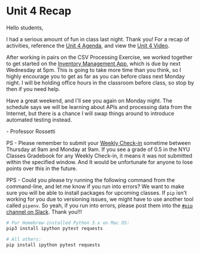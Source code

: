 # Unit 4 Recap

Hello students,

I had a serious amount of fun in class last night. Thank you! For a recap of activities, reference the [Unit 4 Agenda](https://github.com/prof-rossetti/nyu-info-2335-201805/blob/master/units/unit-4/agenda.md), and view the [Unit 4 Video](http://nyustern.mediasite.com/Mediasite/Play/bc5ed471bd604fb6af9aa03d53b8925f1d).

After working in pairs on the CSV Processing Exercise, we worked together to get started on the [Inventory Management App](https://github.com/prof-rossetti/nyu-info-2335-201805/blob/master/projects/inventory-app/project.md), which is due by next Wednesday at 5pm. This is going to take more time than you think, so I highly encourage you to get as far as you can before class next Monday night. I will be holding office hours in the classroom before class, so stop by then if you need help.

Have a great weekend, and I'll see you again on Monday night. The schedule says we will be learning about APIs and processing data from the Internet, but there is a chance I will swap things around to introduce automated testing instead.

\- Professor Rossetti

PS - Please remember to submit your [Weekly Check-in](https://goo.gl/forms/6MiFYOcwBdDulp763) sometime between Thursday at 9am and Monday at 9am. If you see a grade of 0.5 in the NYU Classes Gradebook for any Weekly Check-in, it means it was not submitted within the specified window. And It would be unfortunate for anyone to lose points over this in the future.

PPS - Could you please try running the following command from the command-line, and let me know if you run into errors? We want to make sure you will be able to install packages for upcoming classes. If `pip` isn't working for you due to versioning issues, we might have to use another tool called `pipenv`. So yeah, if you run into errors, please post them into the [`#pip` channel on Slack](https://nyu-info-2335.slack.com/messages/CAZ30403U/). Thank you!!!

```sh
# For Homebrew-installed Python 3.x on Mac OS:
pip3 install ipython pytest requests

# All others:
pip install ipython pytest requests
```
